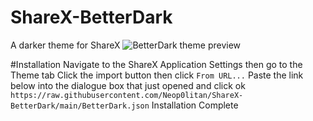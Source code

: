 # ShareX-BetterDark
A darker theme for ShareX
![BetterDark theme preview](https://i.imgur.com/PazKkhF.png)

#Installation
Navigate to the ShareX Application Settings then go to the Theme tab
Click the import button then click `From URL...`
Paste the link below into the dialogue box that just opened and click ok
`https://raw.githubusercontent.com/Neop0litan/ShareX-BetterDark/main/BetterDark.json`
Installation Complete
